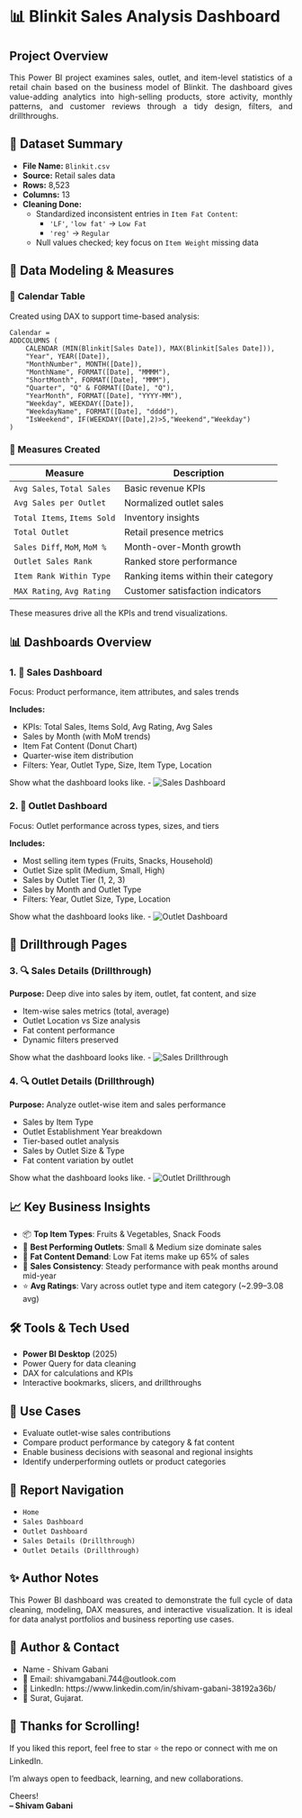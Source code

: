 # 📊 Blinkit Sales Analysis Dashboard

## Project Overview

<p align='justify'>
This Power BI project examines sales, outlet, and item-level statistics of a retail chain based on the business model of Blinkit. The dashboard gives value-adding analytics into high-selling products, store activity, monthly patterns, and customer reviews through a tidy design, filters, and drillthroughs.
</p>

## 📁 Dataset Summary

- **File Name:** `Blinkit.csv`
- **Source:** Retail sales data
- **Rows:** 8,523
- **Columns:** 13
- **Cleaning Done:**  
  - Standardized inconsistent entries in `Item Fat Content`:
    - `'LF'`, `'low fat'` → `Low Fat`
    - `'reg'` → `Regular`
  - Null values checked; key focus on `Item Weight` missing data

## 📐 Data Modeling & Measures

### 📅 **Calendar Table**
Created using DAX to support time-based analysis:
```DAX
Calendar = 
ADDCOLUMNS (
    CALENDAR (MIN(Blinkit[Sales Date]), MAX(Blinkit[Sales Date])),
    "Year", YEAR([Date]),
    "MonthNumber", MONTH([Date]),
    "MonthName", FORMAT([Date], "MMMM"),
    "ShortMonth", FORMAT([Date], "MMM"),
    "Quarter", "Q" & FORMAT([Date], "Q"),
    "YearMonth", FORMAT([Date], "YYYY-MM"),
    "Weekday", WEEKDAY([Date]),
    "WeekdayName", FORMAT([Date], "dddd"),
    "IsWeekend", IF(WEEKDAY([Date],2)>5,"Weekend","Weekday")
)
```

### 🔢 Measures Created

| Measure                      | Description                                 |
|------------------------------|---------------------------------------------|
| `Avg Sales`, `Total Sales`   | Basic revenue KPIs                         |
| `Avg Sales per Outlet`       | Normalized outlet sales                    |
| `Total Items`, `Items Sold`  | Inventory insights                         |
| `Total Outlet`               | Retail presence metrics                    |
| `Sales Diff`, `MoM`, `MoM %` | Month-over-Month growth                    |
| `Outlet Sales Rank`          | Ranked store performance                   |
| `Item Rank Within Type`      | Ranking items within their category        |
| `MAX Rating`, `Avg Rating`   | Customer satisfaction indicators           |

These measures drive all the KPIs and trend visualizations.

## 📊 Dashboards Overview

### 1. 🔹 **Sales Dashboard**
Focus: Product performance, item attributes, and sales trends

**Includes:**
- KPIs: Total Sales, Items Sold, Avg Rating, Avg Sales
- Sales by Month (with MoM trends)
- Item Fat Content (Donut Chart)
- Quarter-wise item distribution
- Filters: Year, Outlet Type, Size, Item Type, Location

Show what the dashboard looks like. - ![Sales Dashboard](Snapshot_of_Sales_Dashboard.png)

### 2. 🔹 **Outlet Dashboard**
Focus: Outlet performance across types, sizes, and tiers

**Includes:**
- Most selling item types (Fruits, Snacks, Household)
- Outlet Size split (Medium, Small, High)
- Sales by Outlet Tier (1, 2, 3)
- Sales by Month and Outlet Type
- Filters: Year, Outlet Size, Type, Location

Show what the dashboard looks like. - ![Outlet Dashboard](Snapshot_of_Outlet_Dashboard.png)

## 🔁 Drillthrough Pages

### 3. 🔍 **Sales Details (Drillthrough)**
**Purpose:** Deep dive into sales by item, outlet, fat content, and size  
- Item-wise sales metrics (total, average)
- Outlet Location vs Size analysis
- Fat content performance
- Dynamic filters preserved

Show what the dashboard looks like. - ![Sales Drillthrough](Snapshot_of_Sales_Drillthrough.png)

### 4. 🔍 **Outlet Details (Drillthrough)**
**Purpose:** Analyze outlet-wise item and sales performance  
- Sales by Item Type
- Outlet Establishment Year breakdown
- Tier-based outlet analysis
- Sales by Outlet Size & Type
- Fat content variation by outlet

Show what the dashboard looks like. - ![Outlet Drillthrough](Snapshot_of_Outlet_Drillthrough.png)



## 📈 Key Business Insights

- 📦 **Top Item Types**: Fruits & Vegetables, Snack Foods
- 🏪 **Best Performing Outlets**: Small & Medium size dominate sales
- 🥗 **Fat Content Demand**: Low Fat items make up 65% of sales
- 📅 **Sales Consistency**: Steady performance with peak months around mid-year
- ⭐ **Avg Ratings**: Vary across outlet type and item category (~2.99–3.08 avg)

## 🛠 Tools & Tech Used

- **Power BI Desktop** (2025)
- Power Query for data cleaning
- DAX for calculations and KPIs
- Interactive bookmarks, slicers, and drillthroughs

## 📎 Use Cases

- Evaluate outlet-wise sales contributions
- Compare product performance by category & fat content
- Enable business decisions with seasonal and regional insights
- Identify underperforming outlets or product categories

## 📌 Report Navigation

- `Home`  
- `Sales Dashboard`  
- `Outlet Dashboard`  
- `Sales Details (Drillthrough)` 
- `Outlet Details (Drillthrough)`

## ✨ Author Notes

<p align='justify'>
This Power BI dashboard was created to demonstrate the full cycle of data cleaning, modeling, DAX measures, and interactive visualization. It is ideal for data analyst portfolios and business reporting use cases.
</p>

## **👤 Author & Contact**

<ul>
  <li>Name - Shivam Gabani</li>
  <li>📧 Email: shivamgabani.744@outlook.com</li>
  <li>💼 LinkedIn: https://www.linkedin.com/in/shivam-gabani-38192a36b/</li>
  <li>📍 Surat, Gujarat.</li>
</ul>

## 🙌 Thanks for Scrolling!

If you liked this report, feel free to star ⭐ the repo or connect with me on LinkedIn.

I’m always open to feedback, learning, and new collaborations.

Cheers!  
**– Shivam Gabani**
